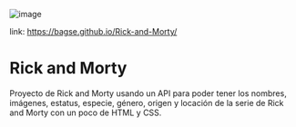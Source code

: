 ![image](https://user-images.githubusercontent.com/102260190/218895680-a5ad7c1d-154f-452f-9172-b6065263a2a6.png)

link: https://bagse.github.io/Rick-and-Morty/

# Rick and Morty
Proyecto de Rick and Morty usando un API para poder tener los nombres, imágenes, estatus, especie, género, origen y locación de la serie de Rick and Morty con un poco de HTML y CSS.
